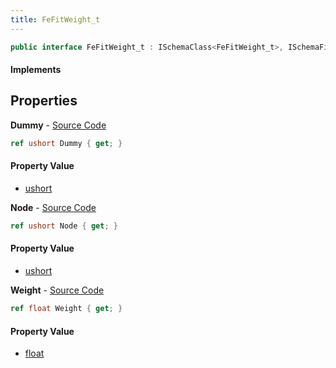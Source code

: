 ```yaml
---
title: FeFitWeight_t
---
```


```csharp
public interface FeFitWeight_t : ISchemaClass<FeFitWeight_t>, ISchemaField, ISchemaClass, INativeHandle
```

#### Implements

## Properties

**Dummy** - [Source Code](https://github.com/swiftly-solution/swiftlys2/blob/main/managed/src/SwiftlyS2.Generated/Schemas/Interfaces/FeFitWeight_t.cs#L20)

```csharp
ref ushort Dummy { get; }
```

#### Property Value

- [ushort](https://learn.microsoft.com/dotnet/api/system.uint16)

**Node** - [Source Code](https://github.com/swiftly-solution/swiftlys2/blob/main/managed/src/SwiftlyS2.Generated/Schemas/Interfaces/FeFitWeight_t.cs#L18)

```csharp
ref ushort Node { get; }
```

#### Property Value

- [ushort](https://learn.microsoft.com/dotnet/api/system.uint16)

**Weight** - [Source Code](https://github.com/swiftly-solution/swiftlys2/blob/main/managed/src/SwiftlyS2.Generated/Schemas/Interfaces/FeFitWeight_t.cs#L16)

```csharp
ref float Weight { get; }
```

#### Property Value

- [float](https://learn.microsoft.com/dotnet/api/system.single)


